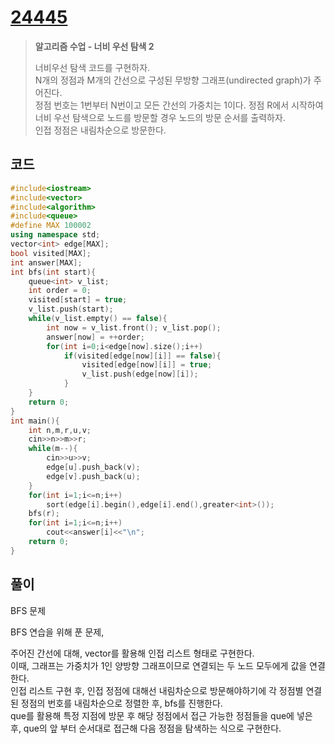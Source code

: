 # [24445](https://www.acmicpc.net/problem/24445)

> __알고리즘 수업 - 너비 우선 탐색 2__
>
> 너비우선 탐색 코드를 구현하자.  
> N개의 정점과 M개의 간선으로 구성된 무방향 그래프(undirected graph)가 주어진다.  
> 정점 번호는 1번부터 N번이고 모든 간선의 가중치는 1이다. 정점 R에서 시작하여 너비 우선 탐색으로 노드를 방문할 경우 노드의 방문 순서를 출력하자.  
> 인접 정점은 내림차순으로 방문한다.  

## 코드

```c++
#include<iostream>
#include<vector>
#include<algorithm>
#include<queue>
#define MAX 100002
using namespace std;
vector<int> edge[MAX];
bool visited[MAX];
int answer[MAX];
int bfs(int start){
    queue<int> v_list;
    int order = 0;
    visited[start] = true;
    v_list.push(start);
    while(v_list.empty() == false){
        int now = v_list.front(); v_list.pop();
        answer[now] = ++order;
        for(int i=0;i<edge[now].size();i++)
            if(visited[edge[now][i]] == false){
                visited[edge[now][i]] = true;
                v_list.push(edge[now][i]);
            }
    }
    return 0;
}
int main(){
    int n,m,r,u,v;
    cin>>n>>m>>r;
    while(m--){
        cin>>u>>v;
        edge[u].push_back(v);
        edge[v].push_back(u);
    }
    for(int i=1;i<=n;i++)
        sort(edge[i].begin(),edge[i].end(),greater<int>());
    bfs(r);
    for(int i=1;i<=n;i++)
        cout<<answer[i]<<"\n";
    return 0;
}
```

## 풀이

BFS 문제

BFS 연습을 위해 푼 문제,  

주어진 간선에 대해, vector를 활용해 인접 리스트 형태로 구현한다.  
이때, 그래프는 가중치가 1인 양방향 그래프이므로 연결되는 두 노드 모두에게 값을 연결한다.  
인접 리스트 구현 후, 인접 정점에 대해선 내림차순으로 방문해야하기에 각 정점별 연결된 정점의 번호를 내림차순으로 정렬한 후, bfs를 진행한다.  
que를 활용해 특정 지점에 방문 후 해당 정점에서 접근 가능한 정점들을 que에 넣은 후, que의 앞 부터 순서대로 접근해 다음 정점을 탐색하는 식으로 구현한다.  
